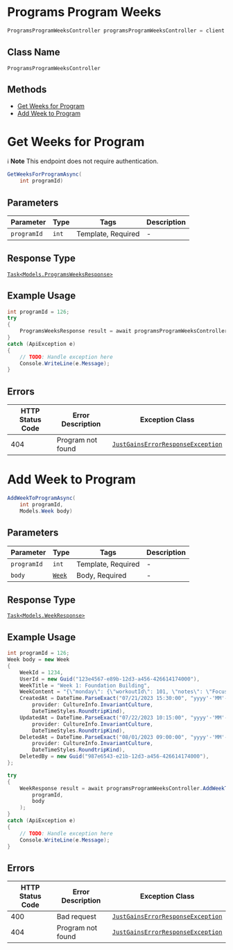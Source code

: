 # Programs Program Weeks

```csharp
ProgramsProgramWeeksController programsProgramWeeksController = client.ProgramsProgramWeeksController;
```

## Class Name

`ProgramsProgramWeeksController`

## Methods

* [Get Weeks for Program](../../doc/controllers/programs-program-weeks.md#get-weeks-for-program)
* [Add Week to Program](../../doc/controllers/programs-program-weeks.md#add-week-to-program)


# Get Weeks for Program

:information_source: **Note** This endpoint does not require authentication.

```csharp
GetWeeksForProgramAsync(
    int programId)
```

## Parameters

| Parameter | Type | Tags | Description |
|  --- | --- | --- | --- |
| `programId` | `int` | Template, Required | - |

## Response Type

[`Task<Models.ProgramsWeeksResponse>`](../../doc/models/programs-weeks-response.md)

## Example Usage

```csharp
int programId = 126;
try
{
    ProgramsWeeksResponse result = await programsProgramWeeksController.GetWeeksForProgramAsync(programId);
}
catch (ApiException e)
{
    // TODO: Handle exception here
    Console.WriteLine(e.Message);
}
```

## Errors

| HTTP Status Code | Error Description | Exception Class |
|  --- | --- | --- |
| 404 | Program not found | [`JustGainsErrorResponseException`](../../doc/models/just-gains-error-response-exception.md) |


# Add Week to Program

```csharp
AddWeekToProgramAsync(
    int programId,
    Models.Week body)
```

## Parameters

| Parameter | Type | Tags | Description |
|  --- | --- | --- | --- |
| `programId` | `int` | Template, Required | - |
| `body` | [`Week`](../../doc/models/week.md) | Body, Required | - |

## Response Type

[`Task<Models.WeekResponse>`](../../doc/models/week-response.md)

## Example Usage

```csharp
int programId = 126;
Week body = new Week
{
    WeekId = 1234,
    UserId = new Guid("123e4567-e89b-12d3-a456-426614174000"),
    WeekTitle = "Week 1: Foundation Building",
    WeekContent = "{\"monday\": {\"workoutId\": 101, \"notes\": \"Focus on form\"}, \"wednesday\": {\"workoutId\": 102, \"notes\": \"Increase weight if possible\"}, \"friday\": {\"workoutId\": 103, \"notes\": \"Cool down properly\"}}",
    CreatedAt = DateTime.ParseExact("07/21/2023 15:30:00", "yyyy'-'MM'-'dd'T'HH':'mm':'ss.FFFFFFFK",
        provider: CultureInfo.InvariantCulture,
        DateTimeStyles.RoundtripKind),
    UpdatedAt = DateTime.ParseExact("07/22/2023 10:15:00", "yyyy'-'MM'-'dd'T'HH':'mm':'ss.FFFFFFFK",
        provider: CultureInfo.InvariantCulture,
        DateTimeStyles.RoundtripKind),
    DeletedAt = DateTime.ParseExact("08/01/2023 09:00:00", "yyyy'-'MM'-'dd'T'HH':'mm':'ss.FFFFFFFK",
        provider: CultureInfo.InvariantCulture,
        DateTimeStyles.RoundtripKind),
    DeletedBy = new Guid("987e6543-e21b-12d3-a456-426614174000"),
};

try
{
    WeekResponse result = await programsProgramWeeksController.AddWeekToProgramAsync(
        programId,
        body
    );
}
catch (ApiException e)
{
    // TODO: Handle exception here
    Console.WriteLine(e.Message);
}
```

## Errors

| HTTP Status Code | Error Description | Exception Class |
|  --- | --- | --- |
| 400 | Bad request | [`JustGainsErrorResponseException`](../../doc/models/just-gains-error-response-exception.md) |
| 404 | Program not found | [`JustGainsErrorResponseException`](../../doc/models/just-gains-error-response-exception.md) |

